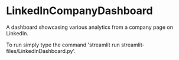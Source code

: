# LinkedInCompanyDashboard
A dashboard showcasing various analytics from a company page on LinkedIn.

To run simply type the command 'streamlit run streamlit-files/LinkedInDashboard.py'.

